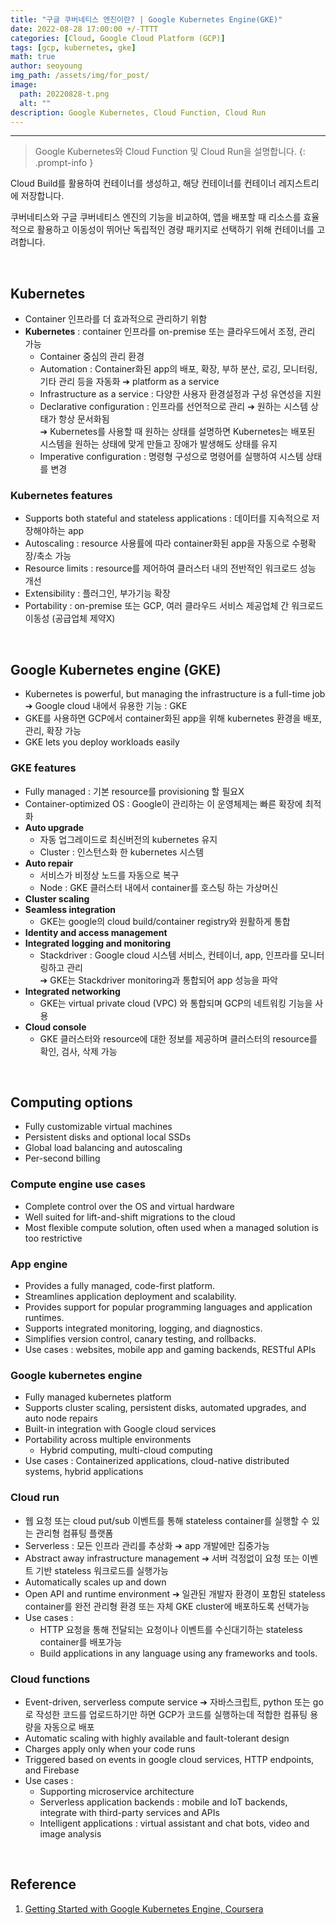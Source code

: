 ```yaml
---
title: "구글 쿠버네티스 엔진이란? | Google Kubernetes Engine(GKE)"
date: 2022-08-28 17:00:00 +/-TTTT
categories: [Cloud, Google Cloud Platform (GCP)]
tags: [gcp, kubernetes, gke]
math: true
author: seoyoung
img_path: /assets/img/for_post/
image:
  path: 20220828-t.png
  alt: ""
description: Google Kubernetes, Cloud Function, Cloud Run
---
```




--------------------------

> Google Kubernetes와 Cloud Function 및 Cloud Run을 설명합니다.
{: .prompt-info }

Cloud Build를 활용하여 컨테이너를 생성하고, 해당 컨테이너를 컨테이너 레지스트리에 저장합니다. 

쿠버네티스와 구글 쿠버네티스 엔진의 기능을 비교하여, 앱을 배포할 때 리소스를 효율적으로 활용하고 이동성이 뛰어난 독립적인 경량 패키지로 선택하기 위해 컨테이너를 고려합니다. 

&nbsp;
&nbsp;
&nbsp;

## **Kubernetes**
- Container 인프라를 더 효과적으로 관리하기 위함
- **Kubernetes** : container 인프라를 on-premise 또는 클라우드에서 조정, 관리 가능
  - Container 중심의 관리 환경
  - Automation : Container화된 app의 배포, 확장, 부하 분산, 로깅, 모니터링, 기타 관리 등을 자동화   ➔ platform as a service
  - Infrastructure as a service : 다양한 사용자 환경설정과 구성 유연성을 지원
  - Declarative configuration : 인프라를 선언적으로 관리 ➔ 원하는 시스템 상태가 항상 문서화됨   
    ➔ Kubernetes를 사용할 때 원하는 상태를 설명하면 Kubernetes는 배포된 시스템을 원하는 상태에 맞게 만들고 장애가 발생해도 상태를 유지
  - Imperative configuration : 명령형 구성으로 명령어를 실행하여 시스템 상태를 변경



### Kubernetes features
- Supports both stateful and stateless applications : 데이터를 지속적으로 저장해야하는 app
- Autoscaling : resource 사용률에 따라 container화된 app을 자동으로 수평확장/축소 가능
- Resource limits : resource를 제어하여 클러스터 내의 전반적인 워크로드 성능 개선
- Extensibility : 플러그인, 부가기능 확장
- Portability : on-premise 또는 GCP, 여러 클라우드 서비스 제공업체 간 워크로드 이동성 (공급업체 제약X)


&nbsp;
&nbsp;
&nbsp;

## **Google Kubernetes engine (GKE)**
- Kubernetes is powerful, but managing the infrastructure is a full-time job   
➔ Google cloud 내에서 유용한 기능 : GKE
- GKE를 사용하면 GCP에서 container화된 app을 위해 kubernetes 환경을 배포, 관리, 확장 가능
- GKE lets you deploy workloads easily



### GKE features
- Fully managed : 기본 resource를 provisioning 할 필요X
- Container-optimized OS : Google이 관리하는 이 운영체제는 빠른 확장에 최적화
- **Auto upgrade**
  - 자동 업그레이드로 최신버전의 kubernetes 유지
  - Cluster : 인스턴스화 한 kubernetes 시스템
- **Auto repair**
  - 서비스가 비정상 노드를 자동으로 복구
  - Node : GKE 클러스터 내에서 container를 호스팅 하는 가상머신
- **Cluster scaling**
- **Seamless integration**
  - GKE는 google의 cloud build/container registry와 원활하게 통합
- **Identity and access management**
- **Integrated logging and monitoring**
  - Stackdriver : Google cloud 시스템 서비스, 컨테이너, app, 인프라를 모니터링하고 관리   
➔ GKE는 Stackdriver monitoring과 통합되어 app 성능을 파악
- **Integrated networking**
  - GKE는 virtual private cloud (VPC) 와 통합되며 GCP의 네트워킹 기능을 사용
- **Cloud console**
  - GKE 클러스터와 resource에 대한 정보를 제공하며 클러스터의 resource를 확인, 검사, 삭제 가능


&nbsp;
&nbsp;
&nbsp;

## **Computing options**
- Fully customizable virtual machines
- Persistent disks and optional local SSDs
- Global load balancing and autoscaling
- Per-second billing



### Compute engine use cases
- Complete control over the OS and virtual hardware
- Well suited for lift-and-shift migrations to the cloud
- Most flexible compute solution, often used when a managed solution is too restrictive



### App engine
- Provides a fully managed, code-first platform.
- Streamlines application deployment and scalability.
- Provides support for popular programming languages and application runtimes.
- Supports integrated monitoring, logging, and diagnostics.
- Simplifies version control, canary testing, and rollbacks.
- Use cases : websites, mobile app and gaming backends, RESTful APIs



### Google kubernetes engine
- Fully managed kubernetes platform
- Supports cluster scaling, persistent disks, automated upgrades, and auto node repairs
- Built-in integration with Google cloud services
- Portability across multiple environments
  - Hybrid computing, multi-cloud computing
- Use cases : Containerized applications, cloud-native distributed systems, hybrid applications



### Cloud run
- 웹 요청 또는 cloud put/sub 이벤트를 통해 stateless container를 실행할 수 있는 관리형 컴퓨팅 플랫폼
- Serverless : 모든 인프라 관리를 추상화 ➔ app 개발에만 집중가능
- Abstract away infrastructure management ➔ 서버 걱정없이 요청 또는 이벤트 기반 stateless 워크로드를 실행가능
- Automatically scales up and down
- Open API and runtime environment ➔ 일관된 개발자 환경이 포함된 stateless container를 완전 관리형 환경 또는 자체 GKE cluster에 배포하도록 선택가능
- Use cases : 
  - HTTP 요청을 통해 전달되는 요청이나 이벤트를 수신대기하는 stateless container를 배포가능
  - Build applications in any language using any frameworks and tools.



### Cloud functions
- Event-driven, serverless compute service ➔ 자바스크립트, python 또는 go로 작성한 코드를 업로드하기만 하면 GCP가 코드를 실행하는데 적합한 컴퓨팅 용량을 자동으로 배포
- Automatic scaling with highly available and fault-tolerant design
- Charges apply only when your code runs
- Triggered based on events in google cloud services, HTTP endpoints, and Firebase
- Use cases : 
  - Supporting microservice architecture
  - Serverless application backends : mobile and IoT backends, integrate with third-party services and APIs
  - Intelligent applications : virtual assistant and chat bots, video and image analysis


&nbsp;
&nbsp;
&nbsp;

## Reference

1. [Getting Started with Google Kubernetes Engine, Coursera](https://www.coursera.org/learn/google-kubernetes-engines)
